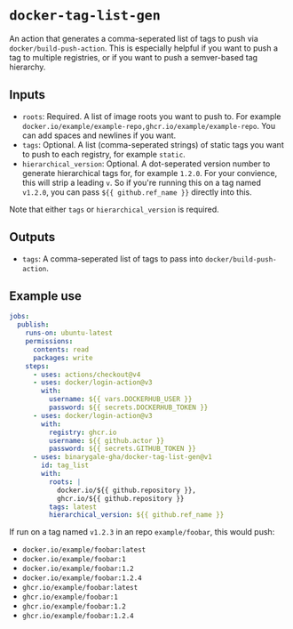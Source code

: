 # `docker-tag-list-gen`

An action that generates a comma-seperated list of tags to push via `docker/build-push-action`. This is especially helpful if you want to push a tag to multiple registries, or if you want to push a semver-based tag hierarchy.

## Inputs

- `roots`: Required. A list of image roots you want to push to. For example `docker.io/example/example-repo,ghcr.io/example/example-repo`. You can add spaces and newlines if you want.
- `tags`: Optional. A list (comma-seperated strings) of static tags you want to push to each registry, for example `static`.
- `hierarchical_version`: Optional. A dot-seperated version number to generate hierarchical tags for, for example `1.2.0`. For your convience, this will strip a leading `v`. So if you're running this on a tag named `v1.2.0`, you can pass `${{ github.ref_name }}` directly into this.

Note that either `tags` or `hierarchical_version` is required.

## Outputs

- `tags`: A comma-seperated list of tags to pass into `docker/build-push-action`.

## Example use

```yaml
jobs:
  publish:
    runs-on: ubuntu-latest
    permissions:
      contents: read
      packages: write
    steps:
      - uses: actions/checkout@v4
      - uses: docker/login-action@v3
        with:
          username: ${{ vars.DOCKERHUB_USER }}
          password: ${{ secrets.DOCKERHUB_TOKEN }}
      - uses: docker/login-action@v3
        with:
          registry: ghcr.io
          username: ${{ github.actor }}
          password: ${{ secrets.GITHUB_TOKEN }}
      - uses: binarygale-gha/docker-tag-list-gen@v1
        id: tag_list
        with:
          roots: |
            docker.io/${{ github.repository }},
            ghcr.io/${{ github.repository }}
          tags: latest
          hierarchical_version: ${{ github.ref_name }}
```

If run on a tag named `v1.2.3` in an repo `example/foobar`, this would push:

- `docker.io/example/foobar:latest`
- `docker.io/example/foobar:1`
- `docker.io/example/foobar:1.2`
- `docker.io/example/foobar:1.2.4`
- `ghcr.io/example/foobar:latest`
- `ghcr.io/example/foobar:1`
- `ghcr.io/example/foobar:1.2`
- `ghcr.io/example/foobar:1.2.4`
